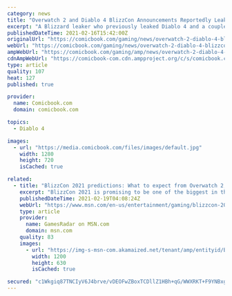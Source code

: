 ```yaml
---
category: news
title: "Overwatch 2 and Diablo 4 BlizzCon Announcements Reportedly Leaked"
excerpt: "A Blizzard leaker who previously leaked Diablo 4 and a couple of other games has taken to Twitter to possibly spoil BlizzCon 2021, which is set to go down later this week. The rumor begins by claiming ..."
publishedDateTime: 2021-02-16T15:42:00Z
originalUrl: "https://comicbook.com/gaming/news/overwatch-2-diablo-4-blizzcon-2021-news-leak/"
webUrl: "https://comicbook.com/gaming/news/overwatch-2-diablo-4-blizzcon-2021-news-leak/"
ampWebUrl: "https://comicbook.com/gaming/amp/news/overwatch-2-diablo-4-blizzcon-2021-news-leak/"
cdnAmpWebUrl: "https://comicbook-com.cdn.ampproject.org/c/s/comicbook.com/gaming/amp/news/overwatch-2-diablo-4-blizzcon-2021-news-leak/"
type: article
quality: 107
heat: 127
published: true

provider:
  name: Comicbook.com
  domain: comicbook.com

topics:
  - Diablo 4

images:
  - url: "https://media.comicbook.com/files/images/default.jpg"
    width: 1280
    height: 720
    isCached: true

related:
  - title: "BlizzCon 2021 predictions: What to expect from Overwatch 2, Diablo 4, and more"
    excerpt: "BlizzCon 2021 is promising to be one of the biggest in the company's history. Blizzard Entertainment was forced to postpone its annual showcase in November 2020 because of the coronavirus pandemic, so ..."
    publishedDateTime: 2021-02-19T04:08:24Z
    webUrl: "https://www.msn.com/en-us/entertainment/gaming/blizzcon-2021-predictions-what-to-expect-from-overwatch-2-diablo-4-and-more/ar-BB1dPtMv"
    type: article
    provider:
      name: GamesRadar on MSN.com
      domain: msn.com
    quality: 83
    images:
      - url: "https://img-s-msn-com.akamaized.net/tenant/amp/entityid/BB1dPoTk.img?h=630&w=1200&m=6&q=60&o=t&l=f&f=jpg&x=1086&y=170"
        width: 1200
        height: 630
        isCached: true

secured: "c1Wkgiq87TNCIyV6J4brve/vDEOFwZBoxTCDllZ1HBh+qG/WWXRKT+F9YNBxgkWawTLHRXCdG5eR/DxkhtkRf9uVnPIGv3JFeH7m5dRnMeVgXx71K1QVWSsPchtPq2eOtZPWU1VQCOaixvz1F/mwhPMv3FBviRLx+lJ6IfXp2CCFG84GMQ955udwiYVNDjaSuZz/kQYKTzHbQINj+w/Dkzoj1rG2/pkFiTQYwVWmL5smf4nBN6nPbRmZ/MXz1R7tCl8jNfaAOxeC6uEhfxTneO2+epM1qU0/ugticfnjUIBILNRYPCfBRVBXu44SgCdTDX7VBXijnV9HYbZ4tna8+HFujTC65nZ+XXEiukBi994=;u+Ku8WejVU+CD5Q9zeqpVw=="
---
```


